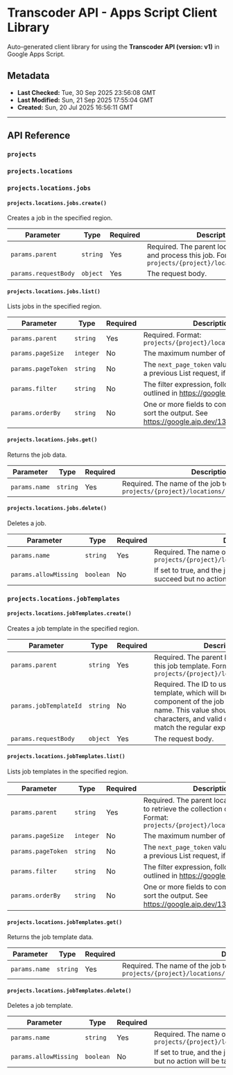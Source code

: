 # Transcoder API - Apps Script Client Library

Auto-generated client library for using the **Transcoder API (version: v1)** in Google Apps Script.

## Metadata

- **Last Checked:** Tue, 30 Sep 2025 23:56:08 GMT
- **Last Modified:** Sun, 21 Sep 2025 17:55:04 GMT
- **Created:** Sun, 20 Jul 2025 16:56:11 GMT



---

## API Reference

### `projects`

### `projects.locations`

### `projects.locations.jobs`

#### `projects.locations.jobs.create()`

Creates a job in the specified region.

| Parameter | Type | Required | Description |
|---|---|---|---|
| `params.parent` | `string` | Yes | Required. The parent location to create and process this job. Format: `projects/{project}/locations/{location}` |
| `params.requestBody` | `object` | Yes | The request body. |

#### `projects.locations.jobs.list()`

Lists jobs in the specified region.

| Parameter | Type | Required | Description |
|---|---|---|---|
| `params.parent` | `string` | Yes | Required. Format: `projects/{project}/locations/{location}` |
| `params.pageSize` | `integer` | No | The maximum number of items to return. |
| `params.pageToken` | `string` | No | The `next_page_token` value returned from a previous List request, if any. |
| `params.filter` | `string` | No | The filter expression, following the syntax outlined in https://google.aip.dev/160. |
| `params.orderBy` | `string` | No | One or more fields to compare and use to sort the output. See https://google.aip.dev/132#ordering. |

#### `projects.locations.jobs.get()`

Returns the job data.

| Parameter | Type | Required | Description |
|---|---|---|---|
| `params.name` | `string` | Yes | Required. The name of the job to retrieve. Format: `projects/{project}/locations/{location}/jobs/{job}` |

#### `projects.locations.jobs.delete()`

Deletes a job.

| Parameter | Type | Required | Description |
|---|---|---|---|
| `params.name` | `string` | Yes | Required. The name of the job to delete. Format: `projects/{project}/locations/{location}/jobs/{job}` |
| `params.allowMissing` | `boolean` | No | If set to true, and the job is not found, the request will succeed but no action will be taken on the server. |

### `projects.locations.jobTemplates`

#### `projects.locations.jobTemplates.create()`

Creates a job template in the specified region.

| Parameter | Type | Required | Description |
|---|---|---|---|
| `params.parent` | `string` | Yes | Required. The parent location to create this job template. Format: `projects/{project}/locations/{location}` |
| `params.jobTemplateId` | `string` | No | Required. The ID to use for the job template, which will become the final component of the job template's resource name. This value should be 4-63 characters, and valid characters must match the regular expression `a-zA-Z*`. |
| `params.requestBody` | `object` | Yes | The request body. |

#### `projects.locations.jobTemplates.list()`

Lists job templates in the specified region.

| Parameter | Type | Required | Description |
|---|---|---|---|
| `params.parent` | `string` | Yes | Required. The parent location from which to retrieve the collection of job templates. Format: `projects/{project}/locations/{location}` |
| `params.pageSize` | `integer` | No | The maximum number of items to return. |
| `params.pageToken` | `string` | No | The `next_page_token` value returned from a previous List request, if any. |
| `params.filter` | `string` | No | The filter expression, following the syntax outlined in https://google.aip.dev/160. |
| `params.orderBy` | `string` | No | One or more fields to compare and use to sort the output. See https://google.aip.dev/132#ordering. |

#### `projects.locations.jobTemplates.get()`

Returns the job template data.

| Parameter | Type | Required | Description |
|---|---|---|---|
| `params.name` | `string` | Yes | Required. The name of the job template to retrieve. Format: `projects/{project}/locations/{location}/jobTemplates/{job_template}` |

#### `projects.locations.jobTemplates.delete()`

Deletes a job template.

| Parameter | Type | Required | Description |
|---|---|---|---|
| `params.name` | `string` | Yes | Required. The name of the job template to delete. `projects/{project}/locations/{location}/jobTemplates/{job_template}` |
| `params.allowMissing` | `boolean` | No | If set to true, and the job template is not found, the request will succeed but no action will be taken on the server. |